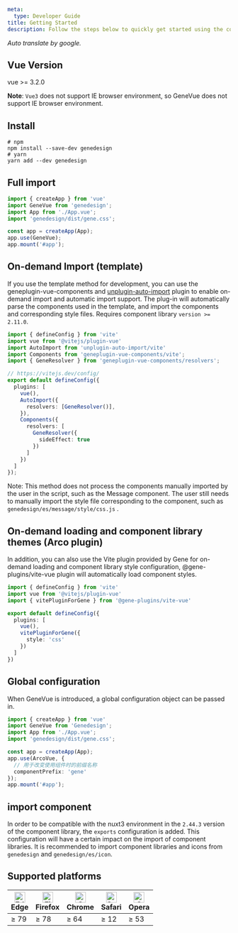 ```yaml
meta:
  type: Developer Guide
title: Getting Started
description: Follow the steps below to quickly get started using the component library.
```

*Auto translate by google.*

## Vue Version

vue >= 3.2.0

**Note**: `Vue3` does not support IE browser environment, so GeneVue does not support IE browser environment.

## Install

```shell
# npm
npm install --save-dev genedesign
# yarn
yarn add --dev genedesign
```

## Full import

```ts
import { createApp } from 'vue'
import GeneVue from 'genedesign';
import App from './App.vue';
import 'genedesign/dist/gene.css';

const app = createApp(App);
app.use(GeneVue);
app.mount('#app');
```

## On-demand Import (template)

If you use the template method for development, you can use the geneplugin-vue-components and [unplugin-auto-import](https://github.com/antfu/unplugin-auto-import) plugin to enable on-demand import and automatic import support.
The plug-in will automatically parse the components used in the template, and import the components and corresponding style files.
Requires component library `version >= 2.11.0`.

```ts
import { defineConfig } from 'vite'
import vue from '@vitejs/plugin-vue'
import AutoImport from 'unplugin-auto-import/vite'
import Components from 'geneplugin-vue-components/vite';
import { GeneResolver } from 'geneplugin-vue-components/resolvers';

// https://vitejs.dev/config/
export default defineConfig({
  plugins: [
    vue(),
    AutoImport({
      resolvers: [GeneResolver()],
    }),
    Components({
      resolvers: [
        GeneResolver({
          sideEffect: true
        })
      ]
    })
  ]
});
```

Note: This method does not process the components manually imported by the user in the script, such as the Message component. The user still needs to manually import the style file corresponding to the component, such as `genedesign/es/message/style/css.js` .

## On-demand loading and component library themes (Arco plugin)

In addition, you can also use the Vite plugin provided by Gene for on-demand loading and component library style configuration, @gene-plugins/vite-vue  plugin will automatically load component styles.

```ts
import { defineConfig } from 'vite'
import vue from '@vitejs/plugin-vue'
import { vitePluginForGene } from '@gene-plugins/vite-vue'

export default defineConfig({
  plugins: [
    vue(),
    vitePluginForGene({
      style: 'css'
    })
  ]
})
```

## Global configuration
When GeneVue is introduced, a global configuration object can be passed in.

```ts
import { createApp } from 'vue'
import GeneVue from 'Genedesign';
import App from './App.vue';
import 'genedesign/dist/gene.css';

const app = createApp(App);
app.use(ArcoVue, {
  // 用于改变使用组件时的前缀名称
  componentPrefix: 'gene'
});
app.mount('#app');
```

## import component
In order to be compatible with the nuxt3 environment in the `2.44.3` version of the component library, the `exports` configuration is added. This configuration will have a certain impact on the import of component libraries. It is recommended to import component libraries and icons from `genedesign` and `genedesign/es/icon`.


## Supported platforms

| [<img src="https://p1-arco.byteimg.com/tos-cn-i-uwbnlip3yd/08095282566ac4e0fd98f89aed934b65.png~tplv-uwbnlip3yd-png.png" alt="Edge" width="24px" height="24px" />](http://godban.github.io/browsers-support-badges/)<br/>Edge | [<img src="https://p1-arco.byteimg.com/tos-cn-i-uwbnlip3yd/40ad73571879dd8d9fd3fd524e0e45a4.png~tplv-uwbnlip3yd-png.png" alt="Firefox" width="24px" height="24px" />](http://godban.github.io/browsers-support-badges/)<br/>Firefox | [<img src="https://p1-arco.byteimg.com/tos-cn-i-uwbnlip3yd/4f59d35f6d6837b042c8badd95871b1d.png~tplv-uwbnlip3yd-png.png" alt="Chrome" width="24px" height="24px" />](http://godban.github.io/browsers-support-badges/)<br/>Chrome | [<img src="https://p1-arco.byteimg.com/tos-cn-i-uwbnlip3yd/eee2667f837a9c2ed531805850bf43ec.png~tplv-uwbnlip3yd-png.png" alt="Safari" width="24px" height="24px" />](http://godban.github.io/browsers-support-badges/)<br/>Safari | [<img src="https://p1-arco.byteimg.com/tos-cn-i-uwbnlip3yd/3240334d3967dd263c8f4cdd2d93c525.png~tplv-uwbnlip3yd-png.png" alt="Opera" width="24px" height="24px" />](http://godban.github.io/browsers-support-badges/)<br/>Opera |
|-------------------------------------------------------------------------------------------------------------------------------------------------------------------------------------------------------------------------------|-------------------------------------------------------------------------------------------------------------------------------------------------------------------------------------------------------------------------------------|-----------------------------------------------------------------------------------------------------------------------------------------------------------------------------------------------------------------------------------|-----------------------------------------------------------------------------------------------------------------------------------------------------------------------------------------------------------------------------------|---------------------------------------------------------------------------------------------------------------------------------------------------------------------------------------------------------------------------------|
| ≥ 79                                                                                                                                                                                                                          | ≥ 78                                                                                                                                                                                                                                | ≥ 64                                                                                                                                                                                                                              | ≥ 12                                                                                                                                                                                                                              | ≥ 53                                                                                                                                                                                                                            |
